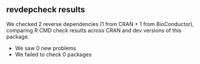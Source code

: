## revdepcheck results

We checked 2 reverse dependencies (1 from CRAN + 1 from BioConductor), comparing R CMD check results across CRAN and dev versions of this package.

 * We saw 0 new problems
 * We failed to check 0 packages

